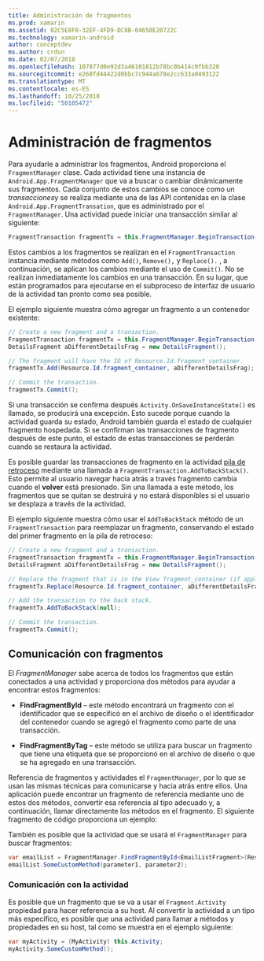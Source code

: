 ```yaml
---
title: Administración de fragmentos
ms.prod: xamarin
ms.assetid: 02C5E8F0-32EF-4FD9-DC8B-04650E20722C
ms.technology: xamarin-android
author: conceptdev
ms.author: crdun
ms.date: 02/07/2018
ms.openlocfilehash: 107877d0e92d3a46101812b78bc0b414c0fbb320
ms.sourcegitcommit: e268fd44422d0bbc7c944a678e2cc633a0493122
ms.translationtype: MT
ms.contentlocale: es-ES
ms.lasthandoff: 10/25/2018
ms.locfileid: "50105472"
---
```

# <a name="managing-fragments"></a>Administración de fragmentos

Para ayudarle a administrar los fragmentos, Android proporciona el `FragmentManager` clase. Cada actividad tiene una instancia de `Android.App.FragmentManager` que va a buscar o cambiar dinámicamente sus fragmentos. Cada conjunto de estos cambios se conoce como un *transacciones*y se realiza mediante una de las API contenidas en la clase `Android.App.FragmentTransation`, que es administrado por el `FragmentManager`. Una actividad puede iniciar una transacción similar al siguiente:

```csharp
FragmentTransaction fragmentTx = this.FragmentManager.BeginTransaction();
```

Estos cambios a los fragmentos se realizan en el `FragmentTransaction` instancia mediante métodos como `Add()`, `Remove(),` y `Replace().` , a continuación, se aplican los cambios mediante el uso de `Commit()`. No se realizan inmediatamente los cambios en una transacción.
En su lugar, que están programados para ejecutarse en el subproceso de interfaz de usuario de la actividad tan pronto como sea posible.

El ejemplo siguiente muestra cómo agregar un fragmento a un contenedor existente:

```csharp
// Create a new fragment and a transaction.
FragmentTransaction fragmentTx = this.FragmentManager.BeginTransaction();
DetailsFragment aDifferentDetailsFrag = new DetailsFragment();

// The fragment will have the ID of Resource.Id.fragment_container.
fragmentTx.Add(Resource.Id.fragment_container, aDifferentDetailsFrag);

// Commit the transaction.
fragmentTx.Commit();
```

Si una transacción se confirma después `Activity.OnSaveInstanceState()` es llamado, se producirá una excepción. Esto sucede porque cuando la actividad guarda su estado, Android también guarda el estado de cualquier fragmento hospedada. Si se confirman las transacciones de fragmento después de este punto, el estado de estas transacciones se perderán cuando se restaura la actividad.

Es posible guardar las transacciones de fragmento en la actividad [pila de retroceso](http://developer.android.com/guide/topics/fundamentals/tasks-and-back-stack.html) mediante una llamada a `FragmentTransaction.AddToBackStack()`. Esto permite al usuario navegar hacia atrás a través fragmento cambia cuando el **volver** está presionado. Sin una llamada a este método, los fragmentos que se quitan se destruirá y no estará disponibles si el usuario se desplaza a través de la actividad.

El ejemplo siguiente muestra cómo usar el `AddToBackStack` método de un `FragmentTransaction` para reemplazar un fragmento, conservando el estado del primer fragmento en la pila de retroceso:

```csharp
// Create a new fragment and a transaction.
FragmentTransaction fragmentTx = this.FragmentManager.BeginTransaction();
DetailsFragment aDifferentDetailsFrag = new DetailsFragment();

// Replace the fragment that is in the View fragment_container (if applicable).
fragmentTx.Replace(Resource.Id.fragment_container, aDifferentDetailsFrag);

// Add the transaction to the back stack.
fragmentTx.AddToBackStack(null);

// Commit the transaction.
fragmentTx.Commit();
```


## <a name="communicating-with-fragments"></a>Comunicación con fragmentos

El *FragmentManager* sabe acerca de todos los fragmentos que están conectados a una actividad y proporciona dos métodos para ayudar a encontrar estos fragmentos:

-   **FindFragmentById** &ndash; este método encontrará un fragmento con el identificador que se especificó en el archivo de diseño o el identificador del contenedor cuando se agregó el fragmento como parte de una transacción.

-   **FindFragmentByTag** &ndash; este método se utiliza para buscar un fragmento que tiene una etiqueta que se proporcionó en el archivo de diseño o que se ha agregado en una transacción.

Referencia de fragmentos y actividades el `FragmentManager`, por lo que se usan las mismas técnicas para comunicarse y hacia atrás entre ellos. Una aplicación puede encontrar un fragmento de referencia mediante uno de estos dos métodos, convertir esa referencia al tipo adecuado y, a continuación, llamar directamente los métodos en el fragmento. El siguiente fragmento de código proporciona un ejemplo:

También es posible que la actividad que se usará el `FragmentManager` para buscar fragmentos:

```csharp
var emailList = FragmentManager.FindFragmentById<EmailListFragment>(Resource.Id.email_list_fragment);
emailList.SomeCustomMethod(parameter1, parameter2);
```


### <a name="communicating-with-the-activity"></a>Comunicación con la actividad

Es posible que un fragmento que se va a usar el `Fragment.Activity` propiedad para hacer referencia a su host. Al convertir la actividad a un tipo más específico, es posible que una actividad para llamar a métodos y propiedades en su host, tal como se muestra en el ejemplo siguiente:

```csharp
var myActivity = (MyActivity) this.Activity;
myActivity.SomeCustomMethod();
```
